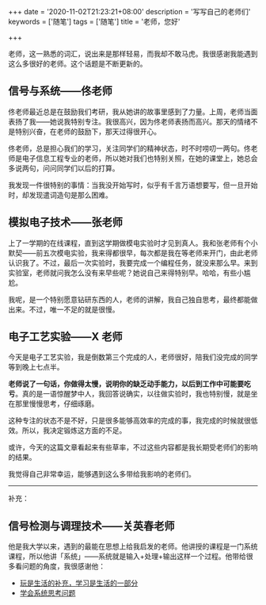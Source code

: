 +++
date = '2020-11-02T21:23:21+08:00'
description = '写写自己的老师们'
keywords = ['随笔']
tags = ['随笔']
title = '老师，您好'

+++

老师，这一熟悉的词汇，说出来是那样轻易，而我却不敢马虎。我很感谢我能遇到这么多很好的老师。这个话题是不断更新的。

## 信号与系统——佟老师

佟老师最近总是在鼓励我们考研，我从她讲的故事里感到了力量。上周，老师当面表扬了我——她说我特别专注。我很高兴，因为佟老师表扬而高兴。那天的情绪不是特别兴奋，在老师的鼓励下，那天过得很开心。

佟老师，总是担心我们的学习，关注同学们的精神状态，时不时唠叨一两句。佟老师是电子信息工程专业的老师，所以她对我们也特别关照，在她的课堂上，她总会多说两句，问问同学们以后的打算。

我发现一件很特别的事情：当我没开始写时，似乎有千言万语想要写，但一旦开始时，却发现遣词造句是那么困难。

## 模拟电子技术——张老师

上了一学期的在线课程，直到这学期做模电实验时才见到真人。我和张老师有个小默契——前五次模电实验，我来得都很早，每次都是我在等老师来开门，由此老师认识我了。不过，最后一次实验时，我要完成一个编程任务，就没来那么早。来到实验室，老师就问我怎么没有来早些呢？她说自己来得特别早。哈哈，有些小尴尬。

我呢，是一个特别愿意钻研东西的人，老师的讲解，我自己独自思考，最终都能做出来。不过，唯一不足的就是很慢。

## 电子工艺实验——X 老师

今天是电子工艺实验，我是倒数第三个完成的人，老师很好，陪我们没完成的同学等到晚上七点半。

**老师说了一句话，你做得太慢，说明你的缺乏动手能力，以后到工作中可能要吃亏**。真的是一语惊醒梦中人，我回答说确实，以往做实验时，我也特别慢，就是坐在那里慢慢思考，仔细琢磨。

这种专注的状态不是不好，只是很多能够高效率的完成的事，我完成的时候就很低效。所以，我决定锻炼这方面的不足。

或许，今天的这篇文章看起来有些草率，不过这些内容都是我长期受老师们的影响的结果。

我觉得自己非常幸运，能够遇到这么多带给我影响的老师们。

---

补充：

## 信号检测与调理技术——关英春老师

他是我大学以来，遇到的最能在思想上给我启发的老师。他讲授的课程是一门系统课程，所以他讲「系统」——系统就是输入+处理+输出这样一个过程。他带给很多看问题的角度，我很感谢他：

- [玩是生活的补充，学习是生活的一部分](/posts/play-and-study/)
- [学会系统思考问题](/posts/systematic-thinking)
